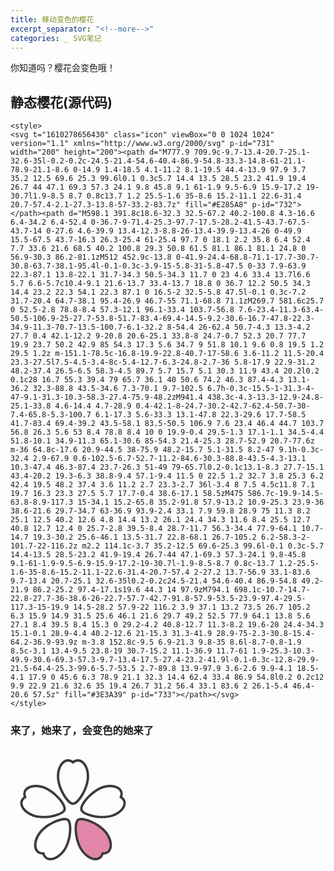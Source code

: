 ```yaml
---
title: 移动变色的樱花
excerpt_separator: "<!--more-->"
categories: _ SVG笔记
---
```

你知道吗？樱花会变色哦！
<!--more-->
## 静态樱花(源代码)
```
<style>
<svg t="1610278656430" class="icon" viewBox="0 0 1024 1024" version="1.1" xmlns="http://www.w3.org/2000/svg" p-id="731" width="200" height="200"><path d="M777.9 709.9c-9.7-13.4-20.7-25.1-32.6-35l-0.2-0.2c-24.5-21.4-54.6-40.4-86.9-54.8-33.3-14.8-61-21.1-78.9-21.1-8.6 0-14.9 1.4-18.5 4.1-11.2 8.1-19.5 44.4-13.9 97.9 3.7 35.2 12.5 69.6 25.3 99.6l0.1 0.3c5.7 14.4 13.5 28.5 23.2 41.9 19.4 26.7 44 47.1 69.3 57.3 24.1 9.8 45.8 9.1 61-1.9 9.5-6.9 15.9-17.2 19-30.7l1.9-8.5 8.7 0.8c13.7 1.2 25.5-1.6 35-8.6 15.2-11.1 22.6-31.4 20.7-57.4-2.1-27.3-13.8-57-33.2-83.7z" fill="#E285A8" p-id="732"></path><path d="M598.1 391.8c18.6-32.3 32.5-67.2 40.2-100.8 4.3-16.6 6.4-34.2 6.4-52.4 0-36.7-9-71.4-25.3-97.7-17.5-28.2-41.5-43.7-67.5-43.7-14 0-27.6 4.6-39.9 13.4-12.3-8.8-26-13.4-39.9-13.4-26 0-49.9 15.5-67.5 43.7-16.3 26.3-25.4 61-25.4 97.7 0 18.1 2.2 35.8 6.4 52.4 7.7 33.6 21.6 68.5 40.2 100.8 29.3 50.8 61.5 81.1 86.1 81.1 24.8 0 56.9-30.3 86.2-81.1zM512 452.9c-13.8 0-41.9-24.4-68.8-71.1-17.7-30.7-30.8-63.7-38.1-95.4l-0.1-0.3c-3.9-15-5.8-31-5.8-47.5 0-33 7.9-63.9 22.3-87.1 13.8-22.1 31.7-34.3 50.5-34.3 11.7 0 23 4.6 33.4 13.7l6.6 5.7 6.6-5.7c10.4-9.1 21.6-13.7 33.4-13.7 18.8 0 36.7 12.2 50.5 34.3 14.4 23.2 22.3 54.1 22.3 87.1 0 16.5-2 32.5-5.8 47.5l-0.1 0.3c-7.2 31.7-20.4 64.7-38.1 95.4-26.9 46.7-55 71.1-68.8 71.1zM269.7 581.6c25.7 0 52.5-2.8 78.8-8.4 57.3-12.1 96.1-33.4 103.7-56.8 7.6-23.4-11.3-63.4-50.5-106.9-25-27.7-53.8-51.7-83.4-69.4-14.5-9.2-30.6-16.7-47.8-22.3-34.9-11.3-70.7-13.5-100.7-6.1-32.2 8-54.4 26-62.4 50.7-4.3 13.3-4.2 27.7 0.4 42.1-12.2 9-20.8 20.6-25.1 33.8-8 24.7-0.7 52.3 20.7 77.7 19.9 23.7 50.2 42.9 85 54.3 17.3 5.6 34.7 9 51.8 10.1 9.6 0.8 19.5 1.2 29.5 1.2z m-151.1-78.5c-16.8-19.9-22.8-40.7-17-58.6 3.6-11.2 11.5-20.4 23.3-27.5l7.5-4.5-3.4-8c-5.4-12.7-6.3-24.8-2.7-36 5.8-17.9 22.9-31.2 48.2-37.4 26.5-6.5 58.3-4.5 89.7 5.7 15.7 5.1 30.3 11.9 43.4 20.2l0.2 0.1c28 16.7 55.3 39.4 79 65.7 36.1 40 50.6 74.2 46.3 87.4-4.3 13.1-36.2 32.3-88.8 43.5-34.6 7.3-70.1 9.7-102.5 6.7h-0.3c-15.5-1-31.3-4-47-9.1-31.3-10.3-58.3-27.4-75.9-48.2zM941.4 438.3c-4.3-13.3-12.9-24.8-25.1-33.8 4.6-14.4 4.7-28.9 0.4-42.1-8-24.7-30.2-42.7-62.4-50.7-30-7.4-65.8-5.3-100.7 6.1-17.3 5.6-33.3 13.1-47.8 22.3-29.6 17.7-58.5 41.7-83.4 69.4-39.2 43.5-58.1 83.5-50.5 106.9 7.6 23.4 46.4 44.7 103.7 56.8 26.3 5.6 53 8.4 78.8 8.4 10 0 19.9-0.4 29.5-1.3 17.1-1.1 34.5-4.4 51.8-10.1 34.9-11.3 65.1-30.6 85-54.3 21.4-25.3 28.7-52.9 20.7-77.6z m-36 64.8c-17.6 20.9-44.5 38-75.9 48.2-15.7 5.1-31.5 8.2-47 9.1h-0.3c-32.4 2.9-67.9 0.6-102.5-6.7-52.7-11.2-84.6-30.3-88.8-43.5-4.3-13.1 10.3-47.4 46.3-87.4 23.7-26.3 51-49 79-65.7l0.2-0.1c13.1-8.3 27.7-15.1 43.4-20.2 19.3-6.3 38.8-9.4 57.1-9.4 11.5 0 22.5 1.2 32.7 3.8 25.3 6.2 42.4 19.5 48.2 37.4 3.6 11.2 2.7 23.3-2.7 36l-3.4 8 7.5 4.5c11.8 7.1 19.7 16.3 23.3 27.5 5.7 17.7-0.4 38.6-17.1 58.5zM475 586.7c-19.9-14.5-63.8-8.9-117.3 15-34.1 15.2-65.8 35.2-91.8 57.9-13.2 10.9-25.3 23.9-36 38.6-21.6 29.7-34.7 63-36.9 93.9-2.4 33.1 7.9 59.8 28.9 75 11.3 8.2 25.1 12.5 40.2 12.6 4.8 14.4 13.2 26.1 24.4 34.3 11.6 8.4 25.5 12.7 40.8 12.7 12.4 0 25.7-2.8 39.5-8.4 28.7-11.7 56.3-34.4 77.9-64.1 10.7-14.7 19.3-30.2 25.6-46.1 13.5-31.7 22.8-68.1 26.7-105.2 6.2-58.3-2-101.7-22-116.2z m2.2 114.1c-3.7 35.2-12.5 69.6-25.3 99.6l-0.1 0.3c-5.7 14.4-13.5 28.5-23.2 41.9-19.4 26.7-44 47.1-69.3 57.3-24.1 9.8-45.8 9.1-61-1.9-9.5-6.9-15.9-17.2-19-30.7l-1.9-8.5-8.7 0.8c-13.7 1.2-25.5-1.6-35-8.6-15.2-11.1-22.6-31.4-20.7-57.4 2-27.2 13.7-56.9 33.1-83.6 9.7-13.4 20.7-25.1 32.6-35l0.2-0.2c24.5-21.4 54.6-40.4 86.9-54.8 49.2-21.9 86.2-25.2 97.4-17.1s19.6 44.3 14 97.9zM794.1 698.1c-10.7-14.7-22.8-27.7-36-38.6-26-22.7-57.7-42.7-91.8-57.9-53.5-23.9-97.4-29.5-117.3-15-19.9 14.5-28.2 57.9-22 116.2 3.9 37.1 13.2 73.5 26.7 105.2 6.3 15.9 14.9 31.5 25.6 46.1 21.6 29.7 49.2 52.5 77.9 64.1 13.8 5.6 27.1 8.4 39.5 8.4 15.3 0 29.2-4.2 40.8-12.7 11.3-8.2 19.6-20 24.4-34.3 15.1-0.1 28.9-4.4 40.2-12.6 21-15.3 31.3-41.9 28.9-75-2.3-30.8-15.4-64.2-36.9-93.9z m-3.8 152.8c-9.5 6.9-21.3 9.8-35 8.6l-8.7-0.8-1.9 8.5c-3.1 13.4-9.5 23.8-19 30.7-15.2 11.1-36.9 11.7-61 1.9-25.3-10.3-49.9-30.6-69.3-57.3-9.7-13.4-17.5-27.4-23.2-41.9l-0.1-0.3c-12.8-29.9-21.5-64.4-25.3-99.6-5.7-53.5 2.7-89.8 13.9-97.9 3.6-2.6 9.9-4.1 18.5-4.1 17.9 0 45.6 6.3 78.9 21.1 32.3 14.4 62.4 33.4 86.9 54.8l0.2 0.2c12 9.9 22.9 21.6 32.6 35 19.4 26.7 31.2 56.4 33.1 83.6 2 26.1-5.4 46.4-20.6 57.5z" fill="#3E3A39" p-id="733"></path></svg>
</style>
```
### 来了，她来了，会变色的她来了
<style>
.Cherry Tree svg {width: 100px;
                height: 100px;
		  fill: black;
		  left: 0;
		  top: 0;
		  position: relative;
		  animation:a 3s infinite;
}
@keyframes a {
	        0% {fill: white; left:0px; top:0px;}
			25% {fill: blue; left:300px; top:0px;}
			50% {fill: pink; left:300px; top:300px;}
			75% {fill: yellow; left:0px; top:300px;}
			100% {fill: black; left:0px; top:0px;}
}
</style>
<div class="Cherry Tree">
<svg t="1610278656430" class="icon" viewBox="0 0 1024 1024" version="1.1" xmlns="http://www.w3.org/2000/svg" p-id="731" width="200" height="200"><path d="M777.9 709.9c-9.7-13.4-20.7-25.1-32.6-35l-0.2-0.2c-24.5-21.4-54.6-40.4-86.9-54.8-33.3-14.8-61-21.1-78.9-21.1-8.6 0-14.9 1.4-18.5 4.1-11.2 8.1-19.5 44.4-13.9 97.9 3.7 35.2 12.5 69.6 25.3 99.6l0.1 0.3c5.7 14.4 13.5 28.5 23.2 41.9 19.4 26.7 44 47.1 69.3 57.3 24.1 9.8 45.8 9.1 61-1.9 9.5-6.9 15.9-17.2 19-30.7l1.9-8.5 8.7 0.8c13.7 1.2 25.5-1.6 35-8.6 15.2-11.1 22.6-31.4 20.7-57.4-2.1-27.3-13.8-57-33.2-83.7z" fill="#E285A8" p-id="732"></path><path d="M598.1 391.8c18.6-32.3 32.5-67.2 40.2-100.8 4.3-16.6 6.4-34.2 6.4-52.4 0-36.7-9-71.4-25.3-97.7-17.5-28.2-41.5-43.7-67.5-43.7-14 0-27.6 4.6-39.9 13.4-12.3-8.8-26-13.4-39.9-13.4-26 0-49.9 15.5-67.5 43.7-16.3 26.3-25.4 61-25.4 97.7 0 18.1 2.2 35.8 6.4 52.4 7.7 33.6 21.6 68.5 40.2 100.8 29.3 50.8 61.5 81.1 86.1 81.1 24.8 0 56.9-30.3 86.2-81.1zM512 452.9c-13.8 0-41.9-24.4-68.8-71.1-17.7-30.7-30.8-63.7-38.1-95.4l-0.1-0.3c-3.9-15-5.8-31-5.8-47.5 0-33 7.9-63.9 22.3-87.1 13.8-22.1 31.7-34.3 50.5-34.3 11.7 0 23 4.6 33.4 13.7l6.6 5.7 6.6-5.7c10.4-9.1 21.6-13.7 33.4-13.7 18.8 0 36.7 12.2 50.5 34.3 14.4 23.2 22.3 54.1 22.3 87.1 0 16.5-2 32.5-5.8 47.5l-0.1 0.3c-7.2 31.7-20.4 64.7-38.1 95.4-26.9 46.7-55 71.1-68.8 71.1zM269.7 581.6c25.7 0 52.5-2.8 78.8-8.4 57.3-12.1 96.1-33.4 103.7-56.8 7.6-23.4-11.3-63.4-50.5-106.9-25-27.7-53.8-51.7-83.4-69.4-14.5-9.2-30.6-16.7-47.8-22.3-34.9-11.3-70.7-13.5-100.7-6.1-32.2 8-54.4 26-62.4 50.7-4.3 13.3-4.2 27.7 0.4 42.1-12.2 9-20.8 20.6-25.1 33.8-8 24.7-0.7 52.3 20.7 77.7 19.9 23.7 50.2 42.9 85 54.3 17.3 5.6 34.7 9 51.8 10.1 9.6 0.8 19.5 1.2 29.5 1.2z m-151.1-78.5c-16.8-19.9-22.8-40.7-17-58.6 3.6-11.2 11.5-20.4 23.3-27.5l7.5-4.5-3.4-8c-5.4-12.7-6.3-24.8-2.7-36 5.8-17.9 22.9-31.2 48.2-37.4 26.5-6.5 58.3-4.5 89.7 5.7 15.7 5.1 30.3 11.9 43.4 20.2l0.2 0.1c28 16.7 55.3 39.4 79 65.7 36.1 40 50.6 74.2 46.3 87.4-4.3 13.1-36.2 32.3-88.8 43.5-34.6 7.3-70.1 9.7-102.5 6.7h-0.3c-15.5-1-31.3-4-47-9.1-31.3-10.3-58.3-27.4-75.9-48.2zM941.4 438.3c-4.3-13.3-12.9-24.8-25.1-33.8 4.6-14.4 4.7-28.9 0.4-42.1-8-24.7-30.2-42.7-62.4-50.7-30-7.4-65.8-5.3-100.7 6.1-17.3 5.6-33.3 13.1-47.8 22.3-29.6 17.7-58.5 41.7-83.4 69.4-39.2 43.5-58.1 83.5-50.5 106.9 7.6 23.4 46.4 44.7 103.7 56.8 26.3 5.6 53 8.4 78.8 8.4 10 0 19.9-0.4 29.5-1.3 17.1-1.1 34.5-4.4 51.8-10.1 34.9-11.3 65.1-30.6 85-54.3 21.4-25.3 28.7-52.9 20.7-77.6z m-36 64.8c-17.6 20.9-44.5 38-75.9 48.2-15.7 5.1-31.5 8.2-47 9.1h-0.3c-32.4 2.9-67.9 0.6-102.5-6.7-52.7-11.2-84.6-30.3-88.8-43.5-4.3-13.1 10.3-47.4 46.3-87.4 23.7-26.3 51-49 79-65.7l0.2-0.1c13.1-8.3 27.7-15.1 43.4-20.2 19.3-6.3 38.8-9.4 57.1-9.4 11.5 0 22.5 1.2 32.7 3.8 25.3 6.2 42.4 19.5 48.2 37.4 3.6 11.2 2.7 23.3-2.7 36l-3.4 8 7.5 4.5c11.8 7.1 19.7 16.3 23.3 27.5 5.7 17.7-0.4 38.6-17.1 58.5zM475 586.7c-19.9-14.5-63.8-8.9-117.3 15-34.1 15.2-65.8 35.2-91.8 57.9-13.2 10.9-25.3 23.9-36 38.6-21.6 29.7-34.7 63-36.9 93.9-2.4 33.1 7.9 59.8 28.9 75 11.3 8.2 25.1 12.5 40.2 12.6 4.8 14.4 13.2 26.1 24.4 34.3 11.6 8.4 25.5 12.7 40.8 12.7 12.4 0 25.7-2.8 39.5-8.4 28.7-11.7 56.3-34.4 77.9-64.1 10.7-14.7 19.3-30.2 25.6-46.1 13.5-31.7 22.8-68.1 26.7-105.2 6.2-58.3-2-101.7-22-116.2z m2.2 114.1c-3.7 35.2-12.5 69.6-25.3 99.6l-0.1 0.3c-5.7 14.4-13.5 28.5-23.2 41.9-19.4 26.7-44 47.1-69.3 57.3-24.1 9.8-45.8 9.1-61-1.9-9.5-6.9-15.9-17.2-19-30.7l-1.9-8.5-8.7 0.8c-13.7 1.2-25.5-1.6-35-8.6-15.2-11.1-22.6-31.4-20.7-57.4 2-27.2 13.7-56.9 33.1-83.6 9.7-13.4 20.7-25.1 32.6-35l0.2-0.2c24.5-21.4 54.6-40.4 86.9-54.8 49.2-21.9 86.2-25.2 97.4-17.1s19.6 44.3 14 97.9zM794.1 698.1c-10.7-14.7-22.8-27.7-36-38.6-26-22.7-57.7-42.7-91.8-57.9-53.5-23.9-97.4-29.5-117.3-15-19.9 14.5-28.2 57.9-22 116.2 3.9 37.1 13.2 73.5 26.7 105.2 6.3 15.9 14.9 31.5 25.6 46.1 21.6 29.7 49.2 52.5 77.9 64.1 13.8 5.6 27.1 8.4 39.5 8.4 15.3 0 29.2-4.2 40.8-12.7 11.3-8.2 19.6-20 24.4-34.3 15.1-0.1 28.9-4.4 40.2-12.6 21-15.3 31.3-41.9 28.9-75-2.3-30.8-15.4-64.2-36.9-93.9z m-3.8 152.8c-9.5 6.9-21.3 9.8-35 8.6l-8.7-0.8-1.9 8.5c-3.1 13.4-9.5 23.8-19 30.7-15.2 11.1-36.9 11.7-61 1.9-25.3-10.3-49.9-30.6-69.3-57.3-9.7-13.4-17.5-27.4-23.2-41.9l-0.1-0.3c-12.8-29.9-21.5-64.4-25.3-99.6-5.7-53.5 2.7-89.8 13.9-97.9 3.6-2.6 9.9-4.1 18.5-4.1 17.9 0 45.6 6.3 78.9 21.1 32.3 14.4 62.4 33.4 86.9 54.8l0.2 0.2c12 9.9 22.9 21.6 32.6 35 19.4 26.7 31.2 56.4 33.1 83.6 2 26.1-5.4 46.4-20.6 57.5z" fill="#3E3A39" p-id="733"></path></svg>
</div>